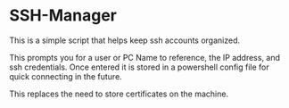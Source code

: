 # SSH-Manager

This is a simple script that helps keep ssh accounts organized.

This prompts you for a user or PC Name to reference, the IP address, and ssh credentials.
Once entered it is stored in a powershell config file for quick connecting in the future.

This replaces the need to store certificates on the machine.
